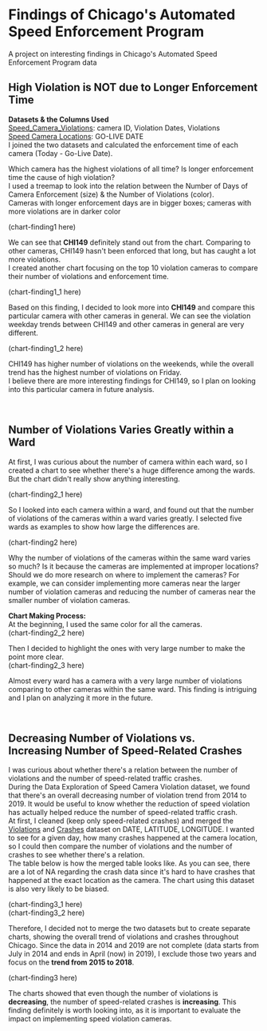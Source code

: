 # Findings of Chicago's Automated Speed Enforcement Program
A project on interesting findings in Chicago's Automated Speed Enforcement Program data

## High Violation is NOT due to Longer Enforcement Time
**Datasets & the Columns Used** <br/>
[Speed_Camera_Violations](https://data.cityofchicago.org/Transportation/Speed-Camera-Violations/hhkd-xvj4): camera ID, Violation Dates, Violations <br/>
[Speed Camera Locations](https://data.cityofchicago.org/Transportation/Speed-Camera-Locations/4i42-qv3h): GO-LIVE DATE <br/>
I joined the two datasets and calculated the enforcement time of each camera (Today - Go-Live Date). <br/>

Which camera has the highest violations of all time? Is longer enforcement time the cause of high violation? <br/>
I used a treemap to look into the relation between the Number of Days of Camera Enforcement (size) & the Number of Violations (color). <br/>
Cameras with longer enforcement days are in bigger boxes; cameras with more violations are in darker color

(chart-finding1 here)

We can see that **CHI149** definitely stand out from the chart. Comparing to other cameras, CHI149 hasn't been enforced that long, but has caught a lot more violations. <br/>
I created another chart focusing on the top 10 violation cameras to compare their number of violations and enforcement time.

(chart-finding1_1 here)

Based on this finding, I decided to look more into **CHI149** and compare this particular camera with other cameras in general.
We can see the violation weekday trends between CHI149 and other cameras in general are very different.

(chart-finding1_2 here)

CHI149 has higher number of violations on the weekends, while the overall trend has the highest number of violations on Friday. <br/>
I believe there are more interesting findings for CHI149, so I plan on looking into this particular camera in future analysis.

<br/>

## Number of Violations Varies Greatly within a Ward

At first, I was curious about the number of camera within each ward, so I created a chart to see whether there's a huge difference among the wards. But the chart didn't really show anything interesting. 

(chart-finding2_1 here)

So I looked into each camera within a ward, and found out that the number of violations of the cameras within a ward varies greatly. I selected five wards as examples to show how large the differences are.

(chart-finding2 here)

Why the number of violations of the cameras within the same ward varies so much? Is it because the cameras are implemented at improper locations? Should we do more research on where to implement the cameras? For example, we can consider implementing more cameras near the larger number of violation cameras and reducing the number of cameras near the smaller number of violation cameras. 

**Chart Making Process:** <br/>
At the beginning, I used the same color for all the cameras. <br/>
(chart-finding2_2 here)

Then I decided to highlight the ones with very large number to make the point more clear. <br/>
(chart-finding2_3 here)

Almost every ward has a camera with a very large number of violations comparing to other cameras within the same ward. This finding is intriguing and I plan on analyzing it more in the future.

<br/>

## Decreasing Number of Violations vs. <br/> Increasing Number of Speed-Related Crashes

I was curious about whether there's a relation between the number of violations and the number of speed-related traffic crashes. <br/> 
During the Data Exploration of Speed Camera Violation dataset, we found that there's an overall decreasing number of violation trend from 2014 to 2019. It would be useful to know whether the reduction of speed violation has actually helped reduce the number of speed-related traffic crash. 
<br/>
At first, I cleaned (keep only speed-related crashes) and merged the [Violations](https://data.cityofchicago.org/Transportation/Speed-Camera-Violations/hhkd-xvj4) and [Crashes](https://data.cityofchicago.org/Transportation/Traffic-Crashes-Crashes/85ca-t3if) dataset on DATE, LATITUDE, LONGITUDE. I wanted to see for a given day, how many crashes happened at the camera location, so I could then compare the number of violations and the number of crashes to see whether there's a relation. <br/>
The table below is how the merged table looks like. As you can see, there are a lot of NA regarding the crash data since it's hard to have crashes that happened at the exact location as the camera. The chart using this dataset is also very likely to be biased.

(chart-finding3_1 here)<br/>
(chart-finding3_2 here)<br/>

Therefore, I decided not to merge the two datasets but to create separate charts, showing the overall trend of violations and crashes throughout Chicago. Since the data in 2014 and 2019 are not complete (data starts from July in 2014 and ends in April (now) in 2019), I exclude those two years and focus on the **trend from 2015 to 2018**.

(chart-finding3 here)

The charts showed that even though the number of violations is **decreasing**, the number of speed-related crashes is **increasing**. This finding definitely is worth looking into, as it is important to evaluate the impact on implementing speed violation cameras.

